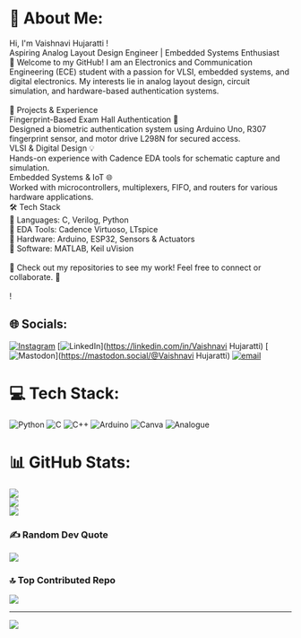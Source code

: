 # 💫 About Me:
  Hi, I'm Vaishnavi Hujaratti !<br>Aspiring Analog Layout Design Engineer | Embedded Systems Enthusiast<br>🚀 Welcome to my GitHub! I am an Electronics and Communication Engineering (ECE) student with a passion for VLSI, embedded systems, and digital electronics. My interests lie in analog layout design, circuit simulation, and hardware-based authentication systems.<br><br>🔬 Projects & Experience<br>Fingerprint-Based Exam Hall Authentication 🔑<br>Designed a biometric authentication system using Arduino Uno, R307 fingerprint sensor, and motor drive L298N for secured access.<br>VLSI & Digital Design 💡<br>Hands-on experience with Cadence EDA tools for schematic capture and simulation.<br>Embedded Systems & IoT 🌐<br>Worked with microcontrollers, multiplexers, FIFO, and routers for various hardware applications.<br>🛠️ Tech Stack<br>🔹 Languages: C, Verilog, Python<br>🔹 EDA Tools: Cadence Virtuoso, LTspice<br>🔹 Hardware: Arduino, ESP32, Sensors & Actuators<br>🔹 Software: MATLAB, Keil uVision<br><br>📌 Check out my repositories to see my work! Feel free to connect or collaborate. 🚀<br><br>!<br>


## 🌐 Socials:
[![Instagram](https://img.shields.io/badge/Instagram-%23E4405F.svg?logo=Instagram&logoColor=white)](https://instagram.com/vaishnavi_raveendra) [![LinkedIn](https://img.shields.io/badge/LinkedIn-%230077B5.svg?logo=linkedin&logoColor=white)](https://linkedin.com/in/Vaishnavi Hujaratti) [![Mastodon](https://img.shields.io/badge/-MASTODON-%232B90D9?logo=mastodon&logoColor=white)](https://mastodon.social/@Vaishnavi Hujaratti) [![email](https://img.shields.io/badge/Email-D14836?logo=gmail&logoColor=white)](mailto:vaishnavihujaratti@gmail.com) 

# 💻 Tech Stack:
![Python](https://img.shields.io/badge/python-3670A0?style=for-the-badge&logo=python&logoColor=ffdd54) ![C](https://img.shields.io/badge/c-%2300599C.svg?style=for-the-badge&logo=c&logoColor=white) ![C++](https://img.shields.io/badge/c++-%2300599C.svg?style=for-the-badge&logo=c%2B%2B&logoColor=white) ![Arduino](https://img.shields.io/badge/-Arduino-00979D?style=for-the-badge&logo=Arduino&logoColor=white) ![Canva](https://img.shields.io/badge/Canva-%2300C4CC.svg?style=for-the-badge&logo=Canva&logoColor=white) ![Analogue](https://img.shields.io/badge/Analogue-1A1A1A?style=for-the-badge&logo=Analogue&logoColor=white)
# 📊 GitHub Stats:
![](https://github-readme-stats.vercel.app/api?username=VAISHNAVI-H891&theme=neon&hide_border=false&include_all_commits=false&count_private=false)<br/>
![](https://nirzak-streak-stats.vercel.app/?user=VAISHNAVI-H891&theme=neon&hide_border=false)<br/>
![](https://github-readme-stats.vercel.app/api/top-langs/?username=VAISHNAVI-H891&theme=neon&hide_border=false&include_all_commits=false&count_private=false&layout=compact)

### ✍️ Random Dev Quote
![](https://quotes-github-readme.vercel.app/api?type=horizontal&theme=radical)

### 🔝 Top Contributed Repo
![](https://github-contributor-stats.vercel.app/api?username=VAISHNAVI-H891&limit=5&theme=dark&combine_all_yearly_contributions=true)

---
[![](https://visitcount.itsvg.in/api?id=VAISHNAVI-H891&icon=0&color=0)](https://visitcount.itsvg.in)

<!-- Proudly created with GPRM ( https://gprm.itsvg.in ) -->
